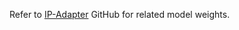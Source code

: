 Refer to [IP-Adapter](github/piecewise-rectified-flow/app/IP-Adapter-main/_archive_/README.md) GitHub for related model weights. 
